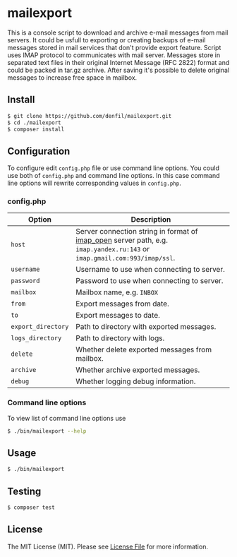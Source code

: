 # mailexport

This is a console script to download and archive e-mail messages from mail servers.
It could be usfull to exporting or creating backups of e-mail messages stored in mail services that don't provide export feature.
Script uses IMAP protocol to communicates with mail server.
Messages store in separated text files in their original Internet Message (RFC 2822) format and could be packed in tar.gz archive.
After saving it's possible to delete original messages to increase free space in  mailbox.

## Install

``` bash
$ git clone https://github.com/denfil/mailexport.git
$ cd ./mailexport
$ composer install
```

## Configuration

To configure edit `config.php` file or use command line options.
You could use both of `config.php` and command line options.
In this case command line options will rewrite corresponding values in `config.php`.

### config.php

| Option | Description |
| --- | --- |
| `host` | Server connection string in format of [imap_open](http://php.net/manual/en/function.imap-open.php) server path, e.g. `imap.yandex.ru:143` or `imap.gmail.com:993/imap/ssl`. |
| `username` | Username to use when connecting to server. |
| `password` | Password to use when connecting to server. |
| `mailbox` | Mailbox name, e.g. `INBOX` |
| `from` | Export messages from date. |
| `to` | Export messages to date. |
| `export_directory` | Path to directory with exported messages. |
| `logs_directory` | Path to directory with logs. |
| `delete` | Whether delete exported messages from mailbox. |
| `archive` | Whether archive exported messages. |
| `debug` | Whether logging debug information. |

### Command line options

To view list of command line options use

``` bash
$ ./bin/mailexport --help
```

## Usage

``` bash
$ ./bin/mailexport
```

## Testing

``` bash
$ composer test
```

## License

The MIT License (MIT). Please see [License File](LICENSE.md) for more information.

